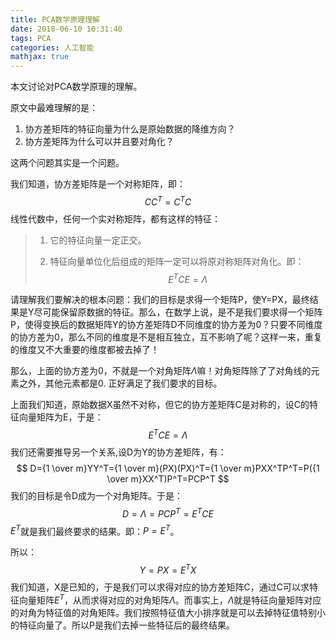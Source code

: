 ```yaml
---
title: PCA数学原理理解
date: 2018-06-10 10:31:40
tags: PCA
categories: 人工智能
mathjax: true
---
```


本文讨论对PCA数学原理的理解。

原文中最难理解的是：

1. 协方差矩阵的特征向量为什么是原始数据的降维方向？
2. 协方差矩阵为什么可以并且要对角化？

这两个问题其实是一个问题。

我们知道，协方差矩阵是一个对称矩阵，即：
$$
CC^T=C^TC
$$
线性代数中，任何一个实对称矩阵，都有这样的特征：

> 1. 它的特征向量一定正交。
>
> 2. 特征向量单位化后组成的矩阵一定可以将原对称矩阵对角化。即：
>    $$
>    E^T C E=\Lambda
>    $$
>

请理解我们要解决的根本问题：我们的目标是求得一个矩阵P，使Y=PX，最终结果是Y尽可能保留原数据的特征。那么，在数学上说，是不是我们要求得一个矩阵P，使得变换后的数据矩阵Y的协方差矩阵D不同维度的协方差为0？只要不同维度的协方差为0，那么不同的维度是不是相互独立，互不影响了呢？这样一来，重复的维度又不大重要的维度都被去掉了！

那么，上面的协方差为0，不就是一个对角矩阵$\Lambda$嘛！对角矩阵除了了对角线的元素之外，其他元素都是0. 正好满足了我们要求的目标。

上面我们知道，原始数据X虽然不对称，但它的协方差矩阵C是对称的，设C的特征向量矩阵为E，于是：
$$
E^TCE=\Lambda
$$
我们还需要推导另一个关系,设D为Y的协方差矩阵，有：
$$
D={1 \over m}YY^T={1 \over m}(PX)(PX)^T={1 \over m}PXX^TP^T=P({1 \over m}XX^T)P^T=PCP^T
$$
我们的目标是令D成为一个对角矩阵。于是：
$$
D=\Lambda=PCP^T=E^TCE
$$
$E^T$就是我们最终要求的结果。即：$P=E^T$。

所以：
$$
Y=PX=E^TX
$$
我们知道，X是已知的，于是我们可以求得对应的协方差矩阵C，通过C可以求特征向量矩阵$E^T$，从而求得对应的对角矩阵$\Lambda$。而事实上，$\Lambda$就是特征向量矩阵对应的对角为特征值的对角矩阵。我们按照特征值大小排序就是可以去掉特征值特别小的特征向量了。所以P是我们去掉一些特征后的最终结果。
